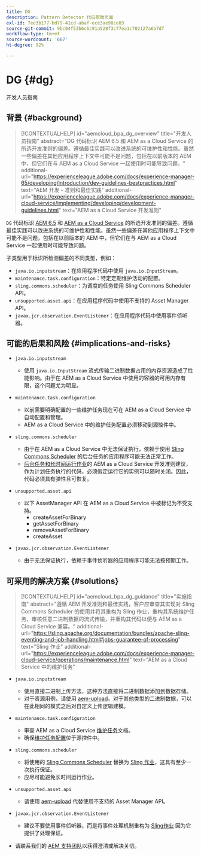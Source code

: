 ```yaml
---
title: DG
description: Pattern Detector 代码帮助页面
exl-id: 7ee3b177-bd79-41cd-abaf-ece3ae98ce03
source-git-commit: 9bc04f53b6c6c91a528f3c77ea1c702127a6b7df
workflow-type: tm+mt
source-wordcount: '667'
ht-degree: 92%

---
```


# DG {#dg}

开发人员指南

## 背景 {#background}

>[!CONTEXTUALHELP]
>id="aemcloud_bpa_dg_overview"
>title="开发人员指南"
>abstract="DG 代码标识 AEM 6.5 和 AEM as a Cloud Service 的所选开发准则的偏差。遵循最佳实践可以改进系统的可维护性和性能。虽然一些偏差在其他应用程序上下文中可能不是问题，包括在以前版本的 AEM 中，但它们在与 AEM as a Cloud Service 一起使用时可能导致问题。"
>additional-url="https://experienceleague.adobe.com/docs/experience-manager-65/developing/introduction/dev-guidelines-bestpractices.html" text="AEM 开发 - 准则和最佳实践"
>additional-url="https://experienceleague.adobe.com/docs/experience-manager-cloud-service/implementing/developing/development-guidelines.html" text="AEM as a Cloud Service 开发准则"


`DG` 代码标识 [AEM 6.5](https://experienceleague.adobe.com/docs/experience-manager-65/developing/introduction/dev-guidelines-bestpractices.html) 和 [AEM as a Cloud Service](https://experienceleague.adobe.com/docs/experience-manager-cloud-service/implementing/developing/development-guidelines.html) 的所选开发准则的偏差。遵循最佳实践可以改进系统的可维护性和性能。虽然一些偏差在其他应用程序上下文中可能不是问题，包括在以前版本的 AEM 中，但它们在与 AEM as a Cloud Service 一起使用时可能导致问题。

子类型用于标识所检测偏差的不同类型，例如：

* `java.io.inputstream`：在应用程序代码中使用 `java.io.InputStream`。
* `maintenance.task.configuration`：特定定期维护活动的配置。
* `sling.commons.scheduler`：为调度的任务使用 Sling Commons Scheduler API。
* `unsupported.asset.api`：在应用程序代码中使用不支持的 Asset Manager API。
* `javax.jcr.observation.EventListener`：在应用程序代码中使用事件侦听器。

## 可能的后果和风险 {#implications-and-risks}

* `java.io.inputstream`
   * 使用 `java.io.InputStream` 流式传输二进制数据占用的内存资源造成了性能影响。由于在 AEM as a Cloud Service 中使用的容器的可用内存有限，这个问题尤为明显。

* `maintenance.task.configuration`
   * 以前需要明确配置的一些维护任务现在可在 AEM as a Cloud Service 中自动配置和管理。
   * AEM as a Cloud Service 中的维护任务配置必须移动到源控件中。

* `sling.commons.scheduler`
   * 由于在 AEM as a Cloud Service 中无法保证执行，依赖于使用 [Sling Commons Scheduler](https://sling.apache.org/documentation/bundles/scheduler-service-commons-scheduler.html) 的后台任务的应用程序可能无法正常工作。
   * [后台任务和长时间运行作业](https://experienceleague.adobe.com/docs/experience-manager-cloud-service/implementing/developing/development-guidelines.html#background-tasks-and-long-running-jobs)的 AEM as a Cloud Service 开发准则建议，作为计划任务执行的代码，必须假定运行它的实例可以随时关闭。因此，代码必须具有弹性且可恢复。

* `unsupported.asset.api`
   * 以下 AssetManager API 在 AEM as a Cloud Service 中被标记为不受支持。
      * createAssetForBinary
      * getAssetForBinary
      * removeAssetForBinary
      * createAsset

* `javax.jcr.observation.EventListener`
   * 由于无法保证执行，依赖于事件侦听器的应用程序可能无法按预期工作。


## 可采用的解决方案 {#solutions}

>[!CONTEXTUALHELP]
>id="aemcloud_bpa_dg_guidance"
>title="实施指南"
>abstract="遵循 AEM 开发准则和最佳实践，客户应审查其实现对 Sling Commons Scheduler 的使用并将其重构为 Sling 作业，重构其系统维护任务，审核任意二进制数据的流式传输，并重构其代码以便与 AEM as a Cloud Service 兼容。"
>additional-url="https://sling.apache.org/documentation/bundles/apache-sling-eventing-and-job-handling.html#jobs-guarantee-of-processing" text="Sling 作业"
>additional-url="https://experienceleague.adobe.com/docs/experience-manager-cloud-service/operations/maintenance.html" text="AEM as a Cloud Service 中的维护任务"

* `java.io.inputstream`
   * 使用直接二进制上传方法，这种方法直接将二进制数据添加到数据存储。
   * 对于资源用例，请使用 [aem-upload](https://github.com/adobe/aem-upload)。对于其他类型的二进制数据，可以在此相同的模式之后对自定义上传逻辑建模。

* `maintenance.task.configuration`
   * 审查 AEM as a Cloud Service [维护任务](https://experienceleague.adobe.com/docs/experience-manager-cloud-service/operations/maintenance.html)文档。
   * 确保[维护任务配置](https://experienceleague.adobe.com/docs/experience-manager-cloud-service/implementing/deploying/overview.html#maintenance-tasks-configuration-in-source-control)位于源控件中。

* `sling.commons.scheduler`
   * 将使用的 [Sling Commons Scheduler](https://sling.apache.org/documentation/bundles/scheduler-service-commons-scheduler.html) 替换为 [Sling 作业](https://sling.apache.org/documentation/bundles/apache-sling-eventing-and-job-handling.html#jobs-guarantee-of-processing)，这具有至少一次执行保证。
   * 应尽可能避免长时间运行作业。

* `unsupported.asset.api`
   * 请使用 [aem-upload](https://github.com/adobe/aem-upload) 代替使用不支持的 Asset Manager API。

* `javax.jcr.observation.EventListener`
   * 建议不要使用事件侦听器，而是将事件处理机制重构为 [Sling作业](https://sling.apache.org/documentation/bundles/apache-sling-eventing-and-job-handling.html#jobs-guarantee-of-processing) 因为它提供了处理保证。
* 请联系我们的 [AEM 支持团队](https://helpx.adobe.com/cn/enterprise/using/support-for-experience-cloud.html)以获得澄清或解决关切。
